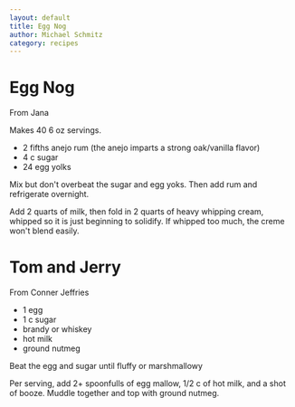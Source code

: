```yaml
---
layout: default
title: Egg Nog
author: Michael Schmitz
category: recipes
---
```


# Egg Nog

From Jana

Makes 40 6 oz servings.

* 2 fifths anejo rum (the anejo imparts a strong oak/vanilla flavor)
* 4 c sugar
* 24 egg yolks

Mix but don't overbeat the sugar and egg yoks.  Then add rum and refrigerate overnight.

Add 2 quarts of milk, then fold in 2 quarts of heavy whipping cream, whipped so
it is just beginning to solidify.  If whipped too much, the creme won't blend
easily.

# Tom and Jerry

From Conner Jeffries

* 1 egg
* 1 c sugar
* brandy or whiskey
* hot milk
* ground nutmeg

Beat the egg and sugar until fluffy or marshmallowy

Per serving, add 2+ spoonfulls of egg mallow, 1/2 c of hot milk, and a shot of
booze.  Muddle together and top with ground nutmeg.
